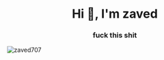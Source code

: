 <h1 align="center">Hi 👋, I'm zaved</h1>
<h3 align="center">fuck this shit</h3>

<p ><img align="center" src="https://github-readme-stats.vercel.app/api/top-langs?username=zaved707&show_icons=true&locale=en&layout=compact&hide=css" alt="zaved707" /></p>
